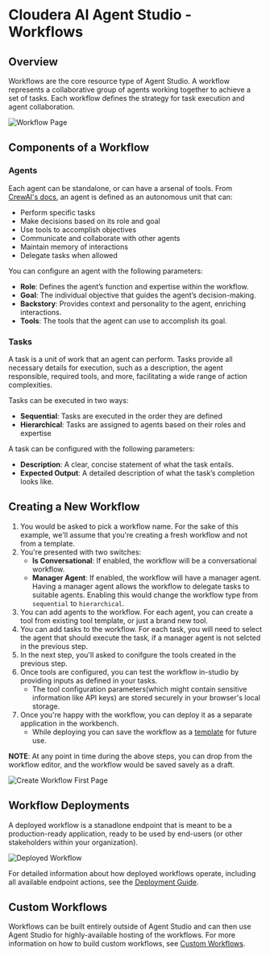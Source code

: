 # Cloudera AI Agent Studio - Workflows

## Overview

Workflows are the core resource type of Agent Studio. A workflow represents a collaborative group of agents working together to achieve a set of tasks. Each workflow defines the strategy for task execution and agent collaboration.

![Workflow Page](../../images/for_docs/Workflow-page.png)

## Components of a Workflow

### Agents

Each agent can be standalone, or can have a arsenal of tools. From [CrewAI's docs](https://docs.crewai.com/concepts/agents), an agent is defined as an autonomous unit that can:
 - Perform specific tasks
 - Make decisions based on its role and goal
 - Use tools to accomplish objectives
 - Communicate and collaborate with other agents
 - Maintain memory of interactions
 - Delegate tasks when allowed

You can configure an agent with the following parameters:
 - **Role**: Defines the agent’s function and expertise within the workflow.
 - **Goal**: The individual objective that guides the agent’s decision-making.
 - **Backstory**: Provides context and personality to the agent, enriching interactions.
 - **Tools**: The tools that the agent can use to accomplish its goal.

### Tasks
A task is a unit of work that an agent can perform. Tasks provide all necessary details for execution, such as a description, the agent responsible, required tools, and more, facilitating a wide range of action complexities.

Tasks can be executed in two ways:
 - **Sequential**: Tasks are executed in the order they are defined
 - **Hierarchical**: Tasks are assigned to agents based on their roles and expertise

A task can be configured with the following parameters:
 - **Description**: A clear, concise statement of what the task entails.
 - **Expected Output**: A detailed description of what the task’s completion looks like.

## Creating a New Workflow

 1. You would be asked to pick a workflow name. For the sake of this example, we'll assume that you're creating a fresh workflow and not from a template.
 2. You're presented with two switches:
    - **Is Conversational**: If enabled, the workflow will be a conversational workflow.
    - **Manager Agent**: If enabled, the workflow will have a manager agent. Having a manager agent allows the workflow to delegate tasks to suitable agents. Enabling this would change the workflow type from `sequential` to `hierarchical`.
 3. You can add agents to the workflow. For each agent, you can create a tool from existing tool template, or just a brand new tool.
 4. You can add tasks to the workflow. For each task, you will need to select the agent that should execute the task, if a manager agent is not selcted in the previous step.
 5. In the next step, you'll asked to conifgure the tools created in the previous step.
 6. Once tools are configured, you can test the workflow in-studio by providing inputs as defined in your tasks.
    - The tool configuration parameters(which might contain sensitive information like API keys) are stored securely in your browser's local storage.
 7. Once you're happy with the workflow, you can deploy it as a separate application in the workbench.
    - While deploying you can save the workflow as a [template](./workflows.md#workflow-templates) for future use.

**NOTE**: At any point in time during the above steps, you can drop from the workflow editor, and the workflow would be saved savely as a draft.

![Create Workflow First Page](../../images/for_docs/Create-workflow-flow.png)

## Workflow Deployments
A deployed workflow is a stanadlone endpoint that is meant to be a production-ready application, ready to be used by end-users (or other stakeholders within your organization).

![Deployed Workflow](../../images/for_docs/Workflow-deployment.png)

For detailed information about how deployed workflows operate, including all available endpoint actions, see the [Deployment Guide](./deployments.md).

## Custom Workflows

Workflows can be built entirely outside of Agent Studio and can then use Agent Studio for highly-available hosting of the workflows. For more
information on how to build custom workflows, see [Custom Workflows](./custom_workflows.md).